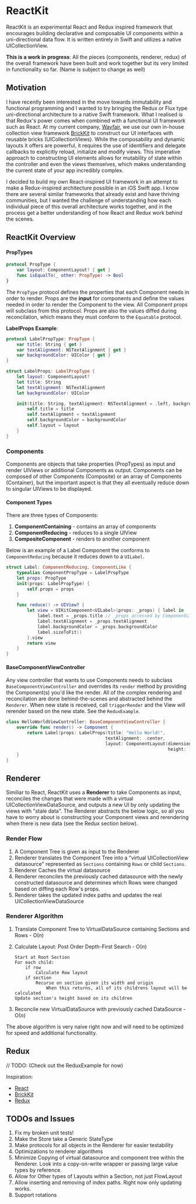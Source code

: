 # ReactKit

ReactKit is an experimental React and Redux inspired framework that encourages building declarative and composable UI components within a uni-directional data flow. It is written entirely in Swift and utilizes a native UICollectionView. 

**This is a work in progress**: All the pieces (components, renderer, redux) of the overall framework have been built and work together but its very limited in functionality so far. (Name is subject to change as well)


## Motivation
I have recently been interested in the move towards immutability and functional programming and I wanted to try bringing the Redux or Flux type uni-directional architecture to a native Swift framework. What I realised is that Redux's power comes when combined with a functional UI framework such as React. At my current company, [Wayfair](https://wayfair.com), we use our own in-house collection view framework [BrickKit](https://github.com/wayfair/brickkit-ios) to construct our UI interfaces with reusable bricks (UICollectionViews). While the composability and dynamic layouts it offers are powerful, it requires the use of identifiers and delegate callbacks to explicitly reload, initialize and modify views. This imperative approach to constructing UI elements allows for mutability of state within the controller and even the views themselves, which makes understanding the current state of your app incredibly complex.

I decided to build my own React-inspired UI framework in an attempt to make a Redux-inspired architecture possible in an iOS Swift app. I know there are several similar frameworks that already exist and have thriving communities, but I wanted the challenge of understanding how each individual piece of this overall architecture works together, and in the process get a better understanding of how React and Redux work behind the scenes.

## ReactKit Overview

#### PropTypes

```swift
protocol PropType {
    var layout: ComponentLayout? { get }
    func isEqualTo(_ other: PropType) -> Bool
}
```

The `PropType` protocol defines the properties that each Component needs in order to render. Props are the **input** for components and define the values needed in order to render the Component to the view. All Component props will subclass from this protocol. Props are also the values diffed during reconcilation, which means they must conform to the `Equatable` protocol.

**LabelProps Example**:

```swift
protocol LabelPropType: PropType {
    var title: String { get }
    var textAlignment: NSTextAlignment { get }
    var backgroundColor: UIColor { get }
}

struct LabelProps: LabelPropType {
    let layout: ComponentLayout?
    let title: String
    let textAlignment: NSTextAlignment
    let backgroundColor: UIColor

    init(title: String, textAlignment: NSTextAlignment = .left, backgroundColor: UIColor = .white, layout: ComponentLayout? = nil) {
        self.title = title
        self.textAlignment = textAlignment
        self.backgroundColor = backgroundColor
        self.layout = layout
    }
}
```


### Components
Components are objects that take properties (PropTypes) as input and render UIViews or additional Components as output. Components can be composed of other Components  (Composite) or an array of Components (Container), but the important aspect is that they all eventually reduce down to singular UIViews to be displayed.

#### Component Types
There are three types of Components: 

1. **ComponentContaining** - contains an array of components
2. **ComponentReducing** - reduces to a single UIView
3. **CompositeComponent** - renders to another component

Below is an example of a Label Component the conforms to `ComponentReducing` because it reduces down to a `UILabel`. 

```swift
struct Label: ComponentReducing, ComponentLike {
    typealias ComponentPropType = LabelPropType
    let props: PropType
    init(props: LabelPropType) {
        self.props = props
    }

    func reduce() -> UIView? {
        let view = UIKitComponent<UILabel>(props: _props) { label in
            label.text = _props.title // _props accessed by ComponentLike protocol
            label.textAlignment = _props.textAlignment
            label.backgroundColor = _props.backgroundColor
            label.sizeToFit()
        }.view
        return view
    }
}
```

#### BaseComponentViewController
Any view controller that wants to use Components needs to subclass `BaseComponentViewController` and overrides its `render` method by providing the Component(s) you'd like the render. All of the complex rendering and reconcilation are done behind-the-scenes and abstracted behind the `Renderer`. When new state is received, call `triggerRender` and the View will rerender based on the new state. See the `ReduxExample`.

```swift
class HelloWorldViewController: BaseComponentViewController {
	override func render() -> Component {
		return Label(props: LabelProps(title: "Hello World!",
                                      textAlignment: .center,
                                      layout: ComponentLayout(dimension: .fill, 
                                      	                      height: 100)))
	}
}
```

## Renderer
Similiar to React, ReactKit uses a **Renderer** to take Components as input, reconciles the changes that were made with a virtual UICollectionViewDataSource, and outputs a new UI by only updating the views with "stale data". The Renderer abstracts the below logic, so all you have to worry about is constructing your Component views and rerendering when there is new data (see the Redux section below).

### Render Flow
1. A Component Tree is given as input to the Renderer
2. Renderer translates the Component Tree into a "virtual UICollectionView datasource" represented as `Sections` containing `Rows` or child `Sections`.
3. Renderer Caches the virtual datasource
4. Renderer reconciles the previously cached datasource with the newly constructed datasource and determines which Rows were changed based on diffing each Row's props.
5. Renderer takes the updated index paths and updates the real UICollectionViewDataSource

### Renderer Algorithm
1. Translate Component Tree to VirtualDataSource containing Sections and Rows - O(*n*)
2. Calculate Layout: Post Order Depth-First Search - O(*n*)

	```
	Start at Root Section
	For each child:
	    if row
	        Calculate Row layout
	    if section
	        Recurse on section given its width and origin
	            When this returns, all of its childrens layout will be calculated
    Update section's height based on its children
    
	```
3. Reconcile new VirtualDataSource with previously cached DataSource - O(*n*)

The above algorithm is very naive right now and will need to be optimized for speed and additional functionality.

## Redux
// TODO: (Check out the ReduxExample for now)

Inspiration:

- [React](https://facebook.github.io/react/)
- [BrickKit](https://github.com/wayfair/brickkit-ios)
- [Redux](http://redux.js.org/)

## TODOs and Issues
1. Fix my broken unit tests!
2. Make the Store take a Generic StateType
3. Make protocols for all objects in the Renderer for easier testability
4. Optimizations to renderer algorithms
5. Minimize Copying of virtual datasource and component tree within the Renderer. Look into a copy-on-write wrapper or passing large value types by reference.
6. Allow for Other types of Layouts within a Section, not just FlowLayout
7. Allow inserting and removing of index paths. Right now only updating works.
8. Support rotations
